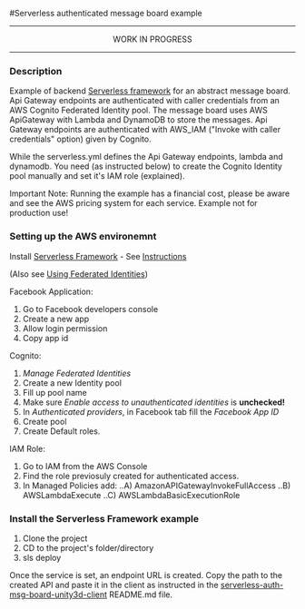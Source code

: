 #Serverless authenticated message board example

----

<div align=center>WORK IN PROGRESS</div>

----

### Description
Example of backend [Serverless framework](https://serverless.com/) for an abstract message board. Api Gateway endpoints are authenticated with caller credentials from an AWS Cognito Federated Identity pool. The message board uses AWS ApiGateway with Lambda and DynamoDB to store the messages. Api Gateway endpoints are authenticated with AWS_IAM ("Invoke with caller credentials" option) given by Cognito.

While the serverless.yml defines the Api Gateway endpoints, lambda and dynamodb. You need (as instructed below) to create the Cognito Identity pool manually and set it's IAM role (explained).

Important Note: Running the example has a financial cost, please be aware and see the AWS pricing system for each service. Example not for production use!



### Setting up the AWS environemnt

Install [Serverless Framework](https://serverless.com/) - See [Instructions](https://serverless.com/framework/docs/providers/aws/guide/installation/)


(Also see [Using Federated Identities](http://docs.aws.amazon.com/cognito/latest/developerguide/cognito-identity.html))

Facebook Application:
1. Go to Facebook developers console
2. Create a new app
3. Allow login permission
4. Copy app id

Cognito:

1. <i>Manage Federated Identities</i>
2. Create a new Identity pool
3. Fill up pool name
4. Make sure <i>Enable access to unauthenticated identities</i> is <b>unchecked!</b>
5. In <i>Authenticated providers</i>, in Facebook tab fill the <i>Facebook App ID</i>
6. Create pool
7. Create Default roles.

IAM Role:

1. Go to IAM from the AWS Console
2. Find the role previosuly created for authenticated access.
3. In Managed Policies add:
..A) AmazonAPIGatewayInvokeFullAccess
..B) AWSLambdaExecute
..C) AWSLambdaBasicExecutionRole

### Install the Serverless Framework example

1. Clone the project
2. CD to the project's folder/directory
3. sls deploy

Once the service is set, an endpoint URL is created. Copy the path to the created API and paste it in the client as instructed in the [serverless-auth-msg-board-unity3d-client](https://github.com/guywald/serverless-auth-msg-board-unity3d-client) README.md file.


